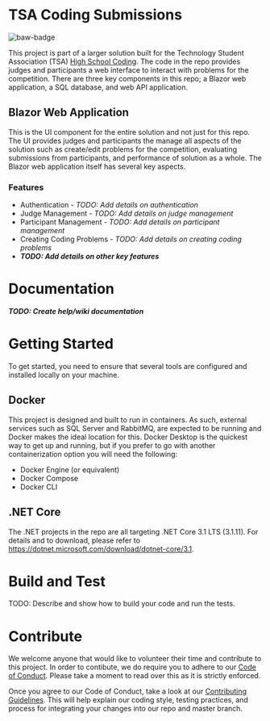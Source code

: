 # TSA Coding Submissions
![baw-badge]

This project is part of a larger solution built for the Technology Student Association (TSA) [High School Coding][tsa-hs-competitions].
The code in the repo provides judges and participants a web interface to interact with problems for the competition.
There are three key components in this repo; a Blazor web application, a SQL database, and web API application.

## Blazor Web Application
This is the UI component for the entire solution and not just for this repo.
The UI provides judges and participants the manage all aspects of the solution such as create/edit problems for the competition, evaluating submissions from participants, and performance of solution as a whole.
The Blazor web application itself has several key aspects.

### Features
- Authentication - *TODO: Add details on authentication*
- Judge Management - *TODO: Add details on judge management*
- Participant Management - *TODO: Add details on participant management*
- Creating Coding Problems - *TODO: Add details on creating coding problems*
- ***TODO: Add details on other key features***

# Documentation
***TODO: Create help/wiki documentation***

# Getting Started
To get started, you need to ensure that several tools are configured and installed locally on your machine.

## Docker
This project is designed and built to run in containers.
As such, external services such as SQL Server and RabbitMQ, are expected to be running and Docker makes the ideal location for this.
Docker Desktop is the quickest way to get up and running, but if you prefer to go with another containerization option you will need the following:

- Docker Engine (or equivalent)
- Docker Compose
- Docker CLI

## .NET Core
The .NET projects in the repo are all targeting .NET Core 3.1 LTS (3.1.11).
For details and to download, please refer to https://dotnet.microsoft.com/download/dotnet-core/3.1.

# Build and Test
TODO: Describe and show how to build your code and run the tests. 

# Contribute
We welcome anyone that would like to volunteer their time and contribute to this project.
In order to contibute, we do require you to adhere to our [Code of Conduct][cod]. Please take a moment to read over this as it is strictly enforced.

Once you agree to our Code of Conduct, take a look at our [Contributing Guidelines][cg].
This will help explain our coding style, testing practices, and process for integrating your changes into our repo and master branch.

<!-- BADGES -->
[baw-badge]: https://github.com/tj-cappelletti/tsa-coding-submissions/workflows/build-application-workflow/badge.svg "current status"
[baw-master-branch-badge]: https://github.com/tj-cappelletti/tsa-coding-submissions/workflows/build-application-workflow/badge.svg?branch=master "master branch status"
[baw-pull-request-badge]: https://github.com/tj-cappelletti/tsa-coding-submissions/workflows/build-application-workflow/badge.svg?event=pull_request

<!-- LINKS -->
[cg]: CONTRIBUTING.md "Contributing Guidelines"
[cod]: CODE_OF_CONDUCT.md "Code of Conduct"
[tsa-hs-competitions]: https://tsaweb.org/competitions-programs/tsa/high-school-competitions "TSA High School Competitions"